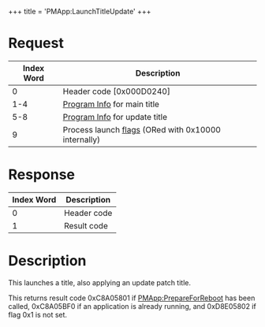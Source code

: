 +++
title = 'PMApp:LaunchTitleUpdate'
+++

# Request

| Index Word | Description                                                                                      |
|------------|--------------------------------------------------------------------------------------------------|
| 0          | Header code \[0x000D0240\]                                                                       |
| 1-4        | [Program Info](Filesystem_services#ProgramInfo "wikilink") for main title                        |
| 5-8        | [Program Info](Filesystem_services#ProgramInfo "wikilink") for update title                      |
| 9          | Process launch [flags](PMApp:LaunchTitle#Launch_Flags "wikilink") (ORed with 0x10000 internally) |

# Response

| Index Word | Description |
|------------|-------------|
| 0          | Header code |
| 1          | Result code |

# Description

This launches a title, also applying an update patch title.

This returns result code 0xC8A05801 if
[PMApp:PrepareForReboot](PMApp:PrepareForReboot "wikilink") has been
called, 0xC8A05BF0 if an application is already running, and 0xD8E05802
if flag 0x1 is not set.
